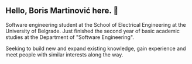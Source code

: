 ## Hello, Boris Martinović here. 👋

Software engineering student at the School of Electrical Engineering at the University of Belgrade. Just finished the second year of
basic academic studies at the Department of "Software Engineering".

Seeking to build new and expand existing knowledge, gain experience and meet people with similar interests along the way.
